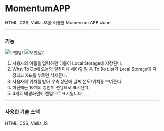 # MomentumAPP
HTML, CSS, Vailla JS를 이용한 Momentum APP clone
 
---
### 기능

 ![모멘텀1](https://user-images.githubusercontent.com/85971333/148884330-1110e0ec-5f33-4e97-a40e-103ce2d14645.png)
![모멘텀2](https://user-images.githubusercontent.com/85971333/148884339-7d0c7739-7770-4982-a5b6-91db8f575050.png)


1. 사용자의 이름을 입력하면 이름이 Local Storage에 저장된다.
2. What To Do에 오늘의 일정이나 해야할 일 등 To Do List가 Local Storage에 저장되고 X표를 누르면 삭제된다.
3. 사용자의 위치를 받아 우측 상단에 날씨/온도/위치를 보여준다.
4. 하단에는 10개의 명언이 랜덤으로 표시된다.
5. 4개의 배경화면이 랜덤으로 표시됩니다.
---

### 사용한 기술 스택

HTML, CSS, Vailla JS
